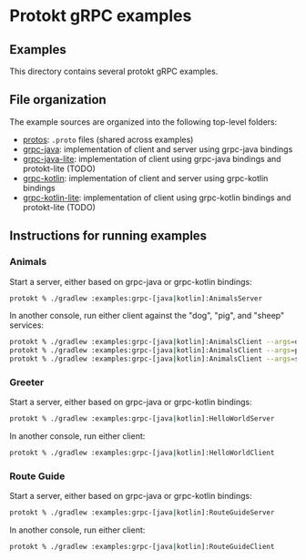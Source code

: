 # Protokt gRPC examples

## Examples

This directory contains several protokt gRPC examples.

## File organization

The example sources are organized into the following top-level folders:

- [protos](protos): `.proto` files (shared across examples)
- [grpc-java](grpc-java): implementation of client and server using grpc-java bindings
- [grpc-java-lite](grpc-java-lite): implementation of client using grpc-java bindings and protokt-lite (TODO)
- [grpc-kotlin](grpc-kotlin): implementation of client and server using grpc-kotlin bindings
- [grpc-kotlin-lite](grpc-kotlin-lite): implementation of client using grpc-kotlin bindings and protokt-lite (TODO)

## Instructions for running examples

### Animals

Start a server, either based on grpc-java or grpc-kotlin bindings:

```sh
protokt % ./gradlew :examples:grpc-[java|kotlin]:AnimalsServer
```

In another console, run either client against the "dog", "pig", and "sheep" services:

```sh
protokt % ./gradlew :examples:grpc-[java|kotlin]:AnimalsClient --args=dog
protokt % ./gradlew :examples:grpc-[java|kotlin]:AnimalsClient --args=pig
protokt % ./gradlew :examples:grpc-[java|kotlin]:AnimalsClient --args=sheep
```

### Greeter

Start a server, either based on grpc-java or grpc-kotlin bindings:

```sh
protokt % ./gradlew :examples:grpc-[java|kotlin]:HelloWorldServer
```

In another console, run either client:

```sh
protokt % ./gradlew :examples:grpc-[java|kotlin]:HelloWorldClient
```

### Route Guide

Start a server, either based on grpc-java or grpc-kotlin bindings:

```sh
protokt % ./gradlew :examples:grpc-[java|kotlin]:RouteGuideServer
```

In another console, run either client:

```sh
protokt % ./gradlew :examples:grpc-[java|kotlin]:RouteGuideClient
```
